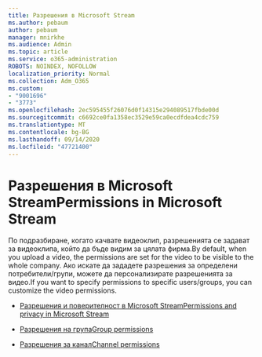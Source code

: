 ```yaml
---
title: Разрешения в Microsoft Stream
ms.author: pebaum
author: pebaum
manager: mnirkhe
ms.audience: Admin
ms.topic: article
ms.service: o365-administration
ROBOTS: NOINDEX, NOFOLLOW
localization_priority: Normal
ms.collection: Adm_O365
ms.custom:
- "9001696"
- "3773"
ms.openlocfilehash: 2ec595455f26076d0f14315e294089517fbde00d
ms.sourcegitcommit: c6692ce0fa1358ec3529e59ca0ecdfdea4cdc759
ms.translationtype: MT
ms.contentlocale: bg-BG
ms.lasthandoff: 09/14/2020
ms.locfileid: "47721400"
---
```

# <a name="permissions-in-microsoft-stream"></a><span data-ttu-id="0fed5-102">Разрешения в Microsoft Stream</span><span class="sxs-lookup"><span data-stu-id="0fed5-102">Permissions in Microsoft Stream</span></span>

<span data-ttu-id="0fed5-103">По подразбиране, когато качвате видеоклип, разрешенията се задават за видеоклипа, който да бъде видим за цялата фирма.</span><span class="sxs-lookup"><span data-stu-id="0fed5-103">By default, when you upload a video, the permissions are set for the video to be visible to the whole company.</span></span> <span data-ttu-id="0fed5-104">Ако искате да зададете разрешения за определени потребители/групи, можете да персонализирате разрешенията за видео.</span><span class="sxs-lookup"><span data-stu-id="0fed5-104">If you want to specify permissions to specific users/groups, you can customize the video permissions.</span></span>

- [<span data-ttu-id="0fed5-105">Разрешения и поверителност в Microsoft Stream</span><span class="sxs-lookup"><span data-stu-id="0fed5-105">Permissions and privacy in Microsoft Stream</span></span>](https://docs.microsoft.com/stream/portal-permissions)

- [<span data-ttu-id="0fed5-106">Разрешения на група</span><span class="sxs-lookup"><span data-stu-id="0fed5-106">Group permissions</span></span>](https://docs.microsoft.com/stream/portal-permissions#group-permissions)

- [<span data-ttu-id="0fed5-107">Разрешения за канал</span><span class="sxs-lookup"><span data-stu-id="0fed5-107">Channel permissions</span></span>](https://docs.microsoft.com/stream/portal-permissions#channel-permissions)